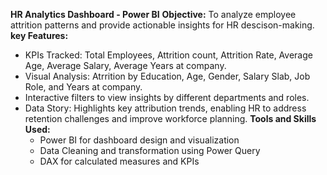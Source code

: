 **HR Analytics Dashboard - Power BI**
**Objective:** To analyze employee attrition patterns and provide actionable insights for HR descison-making.
**key Features:**
* KPIs Tracked: Total Employees, Attrition count, Attrition Rate, Average Age, Average Salary, Average Years at company.
* Visual Analysis: Atrrition by Education, Age, Gender, Salary Slab, Job Role, and Years at company.
* Interactive filters to view insights by different departments and roles.
* Data Story: Highlights key attribution trends, enabling HR to address retention challenges and improve workforce planning.
**Tools and Skills Used:**
  - Power BI for dashboard design and visualization
  - Data Cleaning and transformation using Power Query
  - DAX for calculated measures and KPIs

